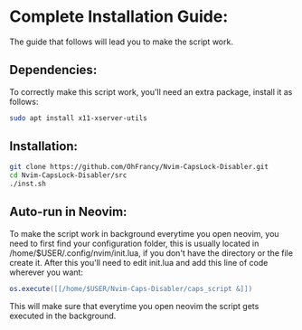 # Complete Installation Guide:
The guide that follows will lead you to make the script work.

## Dependencies:
To correctly make this script work, you'll need an extra package, install it as follows:

```bash
sudo apt install x11-xserver-utils
```

## Installation:
```bash
git clone https://github.com/OhFrancy/Nvim-CapsLock-Disabler.git
cd Nvim-CapsLock-Disabler/src
./inst.sh
```

## Auto-run in Neovim:
To make the script work in background everytime you open neovim, you need to first find your configuration folder,
this is usually located in /home/$USER/.config/nvim/init.lua, if you don't have the directory or the file create it.
After this you'll need to edit init.lua and add this line of code wherever you want:
```lua
os.execute([[/home/$USER/Nvim-Caps-Disabler/caps_script &]])
```
This will make sure that everytime you open neovim the script gets executed in the background.


